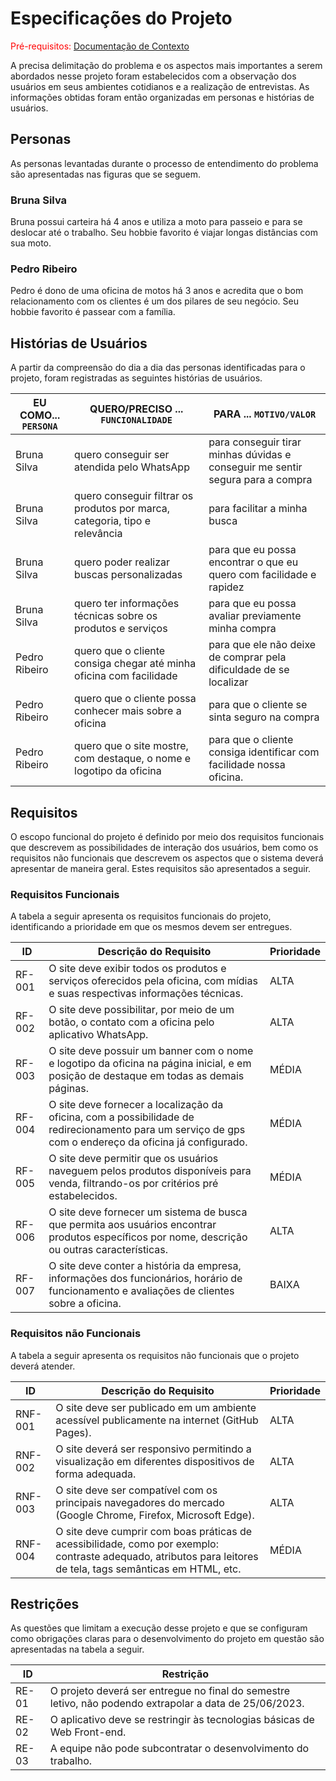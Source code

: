 # Especificações do Projeto

<span style="color:red">Pré-requisitos: <a href="1-Documentação de Contexto.md"> Documentação de Contexto</a></span>

A precisa delimitação do problema e os aspectos mais importantes a serem abordados nesse projeto foram estabelecidos com a observação dos usuários em seus ambientes cotidianos e a realização de entrevistas. As informações obtidas foram então organizadas em personas e histórias de usuários.

## Personas

As personas levantadas durante o processo de entendimento do problema são apresentadas nas figuras que se seguem.
### Bruna Silva
Bruna possui carteira há 4 anos e utiliza a moto para passeio e para se deslocar até o trabalho. Seu hobbie favorito é viajar longas distâncias com sua moto.
### Pedro Ribeiro
Pedro é dono de uma oficina de motos há 3 anos e acredita que o bom relacionamento com os clientes é um dos pilares de seu negócio. Seu hobbie favorito é passear com a família.

## Histórias de Usuários

A partir da compreensão do dia a dia das personas identificadas para o projeto, foram registradas as seguintes histórias de usuários.

|EU COMO... `PERSONA`| QUERO/PRECISO ... `FUNCIONALIDADE` |PARA ... `MOTIVO/VALOR`                 |
|--------------------|------------------------------------|----------------------------------------|
|Bruna Silva  | quero conseguir ser atendida pelo WhatsApp         | para conseguir tirar minhas dúvidas e conseguir me sentir segura para a compra             |
|Bruna Silva       | quero conseguir filtrar os produtos por marca, categoria, tipo e relevância               | para facilitar a minha busca |
|Bruna Silva       | quero poder realizar buscas personalizadas             | para que eu possa encontrar o que eu quero com facilidade e rapidez |
|Bruna Silva       | quero ter informações técnicas sobre os produtos e serviços               | para que eu possa avaliar previamente minha compra |
|Pedro Ribeiro       | quero que o cliente consiga chegar até minha oficina com facilidade             | para que ele não deixe de comprar pela dificuldade de se localizar |
|Pedro Ribeiro       | quero que o cliente possa conhecer mais sobre a oficina              | para que o cliente se sinta seguro na compra |
|Pedro Ribeiro       | quero que o site mostre, com destaque, o nome e logotipo da oficina              | para que o cliente consiga identificar com facilidade nossa oficina. |

## Requisitos

O escopo funcional do projeto é definido por meio dos requisitos funcionais que descrevem as possibilidades de interação dos usuários, bem como os requisitos não funcionais que descrevem os aspectos que o sistema deverá apresentar de maneira geral. Estes requisitos são apresentados a seguir.

### Requisitos Funcionais
A tabela a seguir apresenta os requisitos funcionais do projeto, identificando a prioridade em que os mesmos devem ser entregues.

|ID    | Descrição do Requisito  | Prioridade |
|------|-----------------------------------------|----|
|RF-001| O site deve exibir todos os produtos e serviços oferecidos pela oficina, com mídias e suas respectivas informações técnicas. | ALTA | 
|RF-002| O site deve possibilitar, por meio de um botão, o contato com a oficina pelo aplicativo WhatsApp. | ALTA | 
|RF-003| O site deve possuir um banner com o nome e logotipo da oficina na página inicial, e em posição de destaque em todas as demais páginas. | MÉDIA |
|RF-004| O site deve fornecer a localização da oficina, com a possibilidade de redirecionamento para um serviço de gps com o endereço da oficina já configurado. | MÉDIA |
|RF-005| O site deve permitir que os usuários naveguem pelos produtos disponíveis para venda, filtrando-os por critérios pré estabelecidos. | MÉDIA |
|RF-006| O site deve fornecer um sistema de busca que permita aos usuários encontrar produtos específicos por nome, descrição ou outras características. | ALTA |
|RF-007| O site deve conter a história da empresa, informações dos funcionários, horário de funcionamento e avaliações de clientes sobre a oficina. | BAIXA |


### Requisitos não Funcionais
A tabela a seguir apresenta os requisitos não funcionais que o projeto deverá atender.

|ID     | Descrição do Requisito  |Prioridade |
|-------|-------------------------|----|
|RNF-001| O site deve ser publicado em um ambiente acessível publicamente na internet (GitHub Pages). | ALTA | 
|RNF-002| O site deverá ser responsivo permitindo a visualização em diferentes dispositivos de forma adequada. | ALTA | 
|RNF-003| O site deve ser compatível com os principais navegadores do mercado (Google Chrome, Firefox, Microsoft Edge). | ALTA | 
|RNF-004| O site deve cumprir com boas práticas de acessibilidade, como por exemplo: contraste adequado, atributos para leitores de tela, tags semânticas em HTML, etc. | MÉDIA | 

## Restrições

As questões que limitam a execução desse projeto e que se configuram como obrigações claras para o desenvolvimento do projeto em questão são apresentadas na tabela a seguir.

|ID| Restrição                                             |
|--|-------------------------------------------------------|
|RE-01| O projeto deverá ser entregue no final do semestre letivo, não podendo extrapolar a data de 25/06/2023. |
|RE-02| O aplicativo deve se restringir às tecnologias básicas de Web Front-end. |
|RE-03| A equipe não pode subcontratar o desenvolvimento do trabalho. |